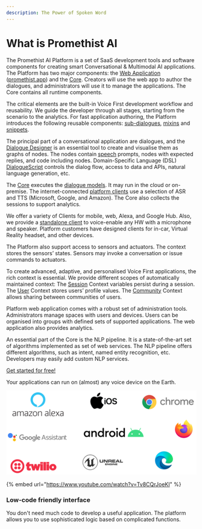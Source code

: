 ```yaml
---
description: The Power of Spoken Word
---
```


# What is Promethist AI

The Promethist AI Platform is a set of SaaS development tools and software components for creating smart Conversational & Multimodal AI applications. The Platform has two major components: the [Web Application](app/welcome.md) \([promethist.app](./)\) and the [Core](core/about-project.md). Creators will use the web app to author the dialogues, and administrators will use it to manage the applications. The Core contains all runtime components. 

The critical elements are the built-in Voice First development workflow and reusability. We guide the developer through all stages, starting from the scenario to the analytics. For fast application authoring, the Platform introduces the following reusable components: [sub-dialogues](design/basic-use-cases/sub-dialogues.md), [mixins](design/building-blocks/mixins.md) and [snippets](design/building-blocks/snippets.md).

The principal part of a conversational application are dialogues, and the [Dialogue Designer](app/working-space/design/dialogue-designer.md) is an essential tool to create and visualise them as graphs of nodes. The nodes contain [speech](design/basic-use-cases/speech-output.md) prompts, nodes with expected replies, and code including nodes. Domain-Specific Language \(DSL\) [DialogueScript](programming/dialoguescript/) controls the dialog flow, access to data and APIs, natural language generation, etc.

The [Core](core/about-project.md) executes the [dialogue models](design/building-blocks/dialogue-models.md). It may run in the cloud or on-premise. The internet-connected [platform clients](clients/introduction.md) use a selection of ASR and TTS \(Microsoft, Google, and Amazon\). The Core also collects the sessions to support analytics.

We offer a variety of  Clients for mobile, web, Alexa, and Google Hub. Also, we provide a [standalone client](clients/standalone.md) to voice-enable any HW with a microphone and speaker. Platform customers have designed clients for in-car, Virtual Reality headset, and other devices. 

The Platform also support access to sensors and actuators. The context stores the sensors’ states. Sensors may invoke a conversation or issue commands to actuators.

To create advanced, adaptive, and personalised Voice First applications, the rich context is essential. We provide different scopes of automatically maintained context: The [Session](design/context-scopes/session.md) Context variables persist during a session. The [User](design/context-scopes/user.md) Context stores users’ profile values. The [Community](design/context-scopes/community.md) Context allows sharing between communities of users. 

Platform web application comes with a robust set of administration tools. Administrators manage spaces with users and devices. Users can be organised into groups with defined sets of supported applications. The web application also provides analytics. 

An essential part of the Core is the NLP pipeline. It is a state-of-the-art set of algorithms implemented as set of web services. The NLP pipeline offers different algorithms, such as intent, named entity recognition, etc. Developers may easily add custom NLP services.

[Get started for free!](https://promethist.app/#!/signup)

Your applications can run on \(almost\) any voice device on the Earth.

![](.gitbook/assets/image%20%287%29.png)

{% embed url="https://www.youtube.com/watch?v=Tv8CQrJoeKI" %}

### Low-code friendly interface  <a id="low-code-friendly-interface"></a>

You don't need much code to develop a useful application. The platform allows you to use sophisticated logic based on complicated functions.


